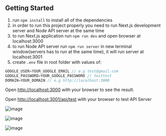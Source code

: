 
## Getting Started

1. run `npm install` to install all of the dependencies
2. in order to run this project properly you need to run Next.js development server and Node API server at the same time
3. to run Next.js application run `npm run dev` and open browser at localhost:3000
4. to run Node API server run `npm run server` in new terminal window(servers has to run at the same time), it will run server at localhost:3001
5. create `.env` file in root folder with values of:

```javascript
GOOGLE_USER=YOUR_GOOGLE_EMAIL // e.g test@gmail.com
GOOGLE_PASSWORD=YOUR_GOOGLE_PASSWORD // testtest
DOMAIN=YOUR_DOMAIN // e.g http://localhost:3000
```

Open [http://localhost:3000](http://localhost:3000) with your browser to see the result.


Open [http://localhost:3001/api/test](http://localhost:3001/api/test) with your browser to test API Server

![image](https://user-images.githubusercontent.com/60999976/147411305-729dc8d5-621d-4acb-8759-8a47891210a2.png)

![image](https://user-images.githubusercontent.com/60999976/147411187-72cdd6d6-5e56-432d-a072-b25dad4f1a3b.png)

![image](https://user-images.githubusercontent.com/60999976/147411197-a9715a4b-1936-430c-a961-abe5d5de0e3a.png)

